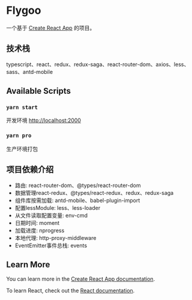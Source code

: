 # Flygoo

一个基于 [Create React App](https://github.com/facebook/create-react-app) 的项目。

## 技术栈
typescript、react、redux、redux-saga、react-router-dom、axios、less、sass、antd-mobile


## Available Scripts

### `yarn start`

开发环境 [http://localhost:2000](http://localhost:3000)

### `yarn pro`

生产环境打包

## 项目依赖介绍

- 路由: react-router-dom、@types/react-router-dom
- 数据管理react-redux、@types/react-redux、redux、redux-saga 
- 组件库按需加载: antd-mobile、babel-plugin-import 
- 配置lessModule: less、less-loader 
- 从文件读取配置变量: env-cmd
- 日期时间: moment
- 加载进度: nprogress
- 本地代理: http-proxy-middleware
- EventEmitter事件总栈: events


## Learn More

You can learn more in the [Create React App documentation](https://facebook.github.io/create-react-app/docs/getting-started).

To learn React, check out the [React documentation](https://reactjs.org/).
